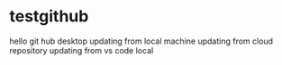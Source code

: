 # testgithub
hello git hub desktop 
updating from local machine
updating from cloud repository
updating from vs code local 
